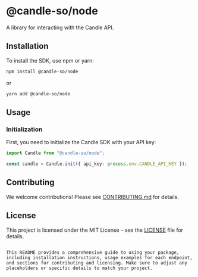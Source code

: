 # @candle-so/node

A library for interacting with the Candle API.

## Installation

To install the SDK, use npm or yarn:

```sh
npm install @candle-so/node
```

or

```sh
yarn add @candle-so/node
```

## Usage

### Initialization

First, you need to initialize the Candle SDK with your API key:

```typescript
import Candle from "@candle-so/node";

const candle = Candle.init({ api_key: process.env.CANDLE_API_KEY });
```

## Contributing

We welcome contributions! Please see [CONTRIBUTING.md](CONTRIBUTING.md) for details.

## License

This project is licensed under the MIT License - see the [LICENSE](LICENSE.md) file for details.
```

This README provides a comprehensive guide to using your package, including installation instructions, usage examples for each endpoint, and sections for contributing and licensing. Make sure to adjust any placeholders or specific details to match your project.
